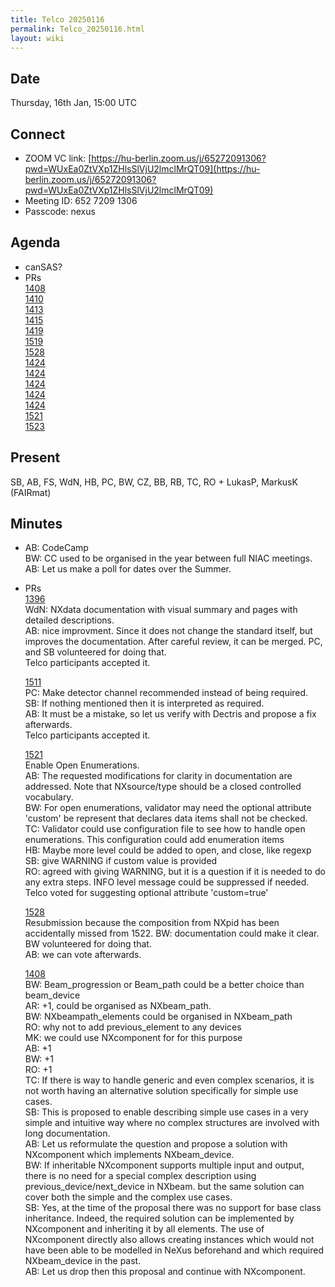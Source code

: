 ```yaml
---
title: Telco 20250116
permalink: Telco_20250116.html
layout: wiki
---
```


Date
----

Thursday, 16th Jan, 15:00 UTC


Connect
-------
* ZOOM VC link: [https://hu-berlin.zoom.us/j/65272091306?pwd=WUxEa0ZtVXp1ZHlsSlVjU2lmclMrQT09](https://hu-berlin.zoom.us/j/65272091306?pwd=WUxEa0ZtVXp1ZHlsSlVjU2lmclMrQT09)
* Meeting ID: 652 7209 1306
* Passcode: nexus

Agenda
------
* canSAS?
* PRs  
[1408](https://github.com/nexusformat/definitions/pull/1408)  
[1410](https://github.com/nexusformat/definitions/pull/1410)  
[1413](https://github.com/nexusformat/definitions/pull/1413)  
[1415](https://github.com/nexusformat/definitions/pull/1415)  
[1419](https://github.com/nexusformat/definitions/pull/1419)  
[1519](https://github.com/nexusformat/definitions/pull/1519)  
[1528](https://github.com/nexusformat/definitions/pull/1528)  
[1424](https://github.com/nexusformat/definitions/pull/1424)  
[1424](https://github.com/nexusformat/definitions/pull/1423)  
[1424](https://github.com/nexusformat/definitions/pull/1422)  
[1424](https://github.com/nexusformat/definitions/pull/1425)  
[1424](https://github.com/nexusformat/definitions/pull/1421)  
[1521](https://github.com/nexusformat/definitions/pull/1521)  
[1523](https://github.com/nexusformat/definitions/pull/1523)  


Present
-------
SB, AB, FS, WdN, HB, PC, BW, CZ, BB, RB, TC, RO + LukasP, MarkusK (FAIRmat) 


Minutes
-------
* AB: CodeCamp  
BW: CC used to be organised in the year between full NIAC meetings.  
AB: Let us make a poll for dates over the Summer.  

* PRs  
  [1396](https://github.com/nexusformat/definitions/pull/1396)  
  WdN: NXdata documentation with visual summary and pages with detailed descriptions.  
  AB: nice improvment. Since it does not change the standard itself, but improves the documentation. After careful review, it can be merged. PC, and SB volunteered for doing that.  
  Telco participants accepted it.  
  
  [1511](https://github.com/nexusformat/definitions/pull/1511)  
  PC: Make detector channel recommended instead of being required.  
  SB: If nothing mentioned then it is interpreted as required.  
  AB: It must be a mistake, so let us verify with Dectris and propose a fix afterwards.  
  Telco participants accepted it.  
  
  [1521](https://github.com/nexusformat/definitions/pull/1521)  
  Enable Open Enumerations.  
  AB: The requested modifications for clarity in documentation are addressed. Note that NXsource/type should be a closed controlled vocabulary.  
  BW: For open enumerations, validator may need the optional attribute 'custom' be represent that declares data items shall not be checked.   
  TC: Validator could use configuration file to see how to handle open enumerations. This configuration could add enumeration items   
  HB: Maybe more level could be added to open, and close, like regexp  
  SB: give WARNING if custom value is provided  
  RO: agreed with giving WARNING, but it is a question if it is needed to do any extra steps. INFO level message could be suppressed if needed.  
  Telco voted for suggesting optional attribute 'custom=true'  
  
  [1528](https://github.com/nexusformat/definitions/pull/1528)  
  Resubmission because the composition from NXpid has been accidentally missed from 1522. 
  BW: documentation could make it clear. BW volunteered for doing that.  
  AB: we can vote afterwards.  

  [1408](https://github.com/nexusformat/definitions/pull/1408)  
  BW: Beam_progression or Beam_path could be a better choice than beam_device  
  AR: +1, could be organised as NXbeam_path.  
  BW: NXbeampath_elements could be organised in NXbeam_path  
  RO: why not to add previous_element to any devices  
  MK: we could use NXcomponent for for this purpose  
  AB: +1  
  BW: +1  
  RO: +1  
  TC: If there is way to handle generic and even complex scenarios, it is not worth having an alternative solution specifically for simple use cases.  
  SB: This is proposed to enable describing simple use cases in a very simple and intuitive way where no complex structures are involved with long documentation.  
  AB: Let us reformulate the question and propose a solution with NXcomponent which implements NXbeam_device.  
  BW: If inheritable NXcomponent supports multiple input and output, there is no need for a special complex description using previous_device/next_device in NXbeam. but the same solution can cover both the simple and the complex use cases.  
  SB: Yes, at the time of the proposal there was no support for base class inheritance. Indeed, the required solution can be implemented by NXcomponent and inheriting it by all elements. The use of NXcomponent directly also allows creating instances which would not have been able to be modelled in NeXus beforehand and which required NXbeam_device in the past.  
  AB: Let us drop then this proposal and continue with NXcomponent.  
